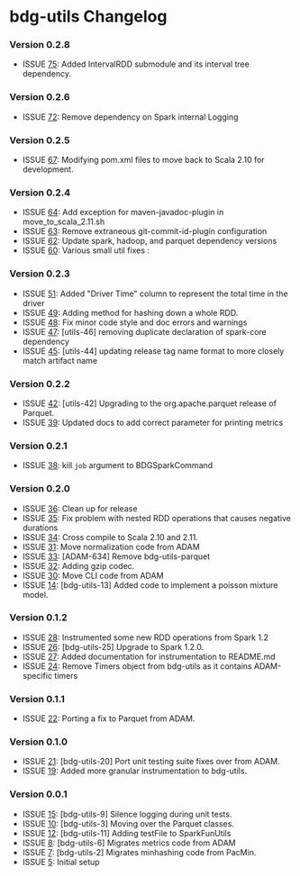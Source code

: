 # bdg-utils Changelog #

### Version 0.2.8 ###
* ISSUE [75](https://github.com/bigdatagenomics/bdg-utils/pull/75): Added IntervalRDD submodule and its interval tree dependency.

### Version 0.2.6 ###
* ISSUE [72](https://github.com/bigdatagenomics/bdg-utils/pull/72): Remove dependency on Spark internal Logging

### Version 0.2.5 ###
* ISSUE [67](https://github.com/bigdatagenomics/bdg-utils/pull/67): Modifying pom.xml files to move back to Scala 2.10 for development.

### Version 0.2.4 ###
* ISSUE [64](https://github.com/bigdatagenomics/bdg-utils/pull/64): Add exception for maven-javadoc-plugin in move_to_scala_2.11.sh
* ISSUE [63](https://github.com/bigdatagenomics/bdg-utils/pull/63): Remove extraneous git-commit-id-plugin configuration
* ISSUE [62](https://github.com/bigdatagenomics/bdg-utils/pull/62): Update spark, hadoop, and parquet dependency versions
* ISSUE [60](https://github.com/bigdatagenomics/bdg-utils/pull/60): Various small util fixes :

### Version 0.2.3 ###
* ISSUE [51](https://github.com/bigdatagenomics/bdg-utils/pull/51): Added "Driver Time" column to represent the total time in the driver
* ISSUE [49](https://github.com/bigdatagenomics/bdg-utils/pull/49): Adding method for hashing down a whole RDD.
* ISSUE [48](https://github.com/bigdatagenomics/bdg-utils/pull/48): Fix minor code style and doc errors and warnings
* ISSUE [47](https://github.com/bigdatagenomics/bdg-utils/pull/47): [utils-46] removing duplicate declaration of spark-core dependency
* ISSUE [45](https://github.com/bigdatagenomics/bdg-utils/pull/45): [utils-44] updating release tag name format to more closely match artifact name

### Version 0.2.2 ###
* ISSUE [42](https://github.com/bigdatagenomics/bdg-utils/pull/42): [utils-42] Upgrading to the org.apache.parquet release of Parquet.
* ISSUE [39](https://github.com/bigdatagenomics/bdg-utils/pull/39): Updated docs to add correct parameter for printing metrics

### Version 0.2.1 ###
* ISSUE [38](https://github.com/bigdatagenomics/bdg-utils/pull/38): kill `job` argument to BDGSparkCommand

### Version 0.2.0 ###
* ISSUE [36](https://github.com/bigdatagenomics/bdg-utils/pull/36): Clean up for release
* ISSUE [35](https://github.com/bigdatagenomics/bdg-utils/pull/35): Fix problem with nested RDD operations that causes negative durations
* ISSUE [34](https://github.com/bigdatagenomics/bdg-utils/pull/34): Cross compile to Scala 2.10 and 2.11.
* ISSUE [31](https://github.com/bigdatagenomics/bdg-utils/pull/31): Move normalization code from ADAM
* ISSUE [33](https://github.com/bigdatagenomics/bdg-utils/pull/33): [ADAM-634] Remove bdg-utils-parquet
* ISSUE [32](https://github.com/bigdatagenomics/bdg-utils/pull/32): Adding gzip codec.
* ISSUE [30](https://github.com/bigdatagenomics/bdg-utils/pull/30): Move CLI code from ADAM
* ISSUE [14](https://github.com/bigdatagenomics/bdg-utils/pull/14): [bdg-utils-13] Added code to implement a poisson mixture model.

### Version 0.1.2 ###
* ISSUE [28](https://github.com/bigdatagenomics/bdg-utils/pull/28): Instrumented some new RDD operations from Spark 1.2
* ISSUE [26](https://github.com/bigdatagenomics/bdg-utils/pull/26): [bdg-utils-25] Upgrade to Spark 1.2.0.
* ISSUE [27](https://github.com/bigdatagenomics/bdg-utils/pull/27): Added documentation for instrumentation to README.md
* ISSUE [24](https://github.com/bigdatagenomics/bdg-utils/pull/24): Remove Timers object from bdg-utils as it contains ADAM-specific timers

### Version 0.1.1 ###
* ISSUE [22](https://github.com/bigdatagenomics/bdg-utils/pull/22): Porting a fix to Parquet from ADAM.

### Version 0.1.0 ###
* ISSUE [21](https://github.com/bigdatagenomics/bdg-utils/pull/21): [bdg-utils-20] Port unit testing suite fixes over from ADAM.
* ISSUE [19](https://github.com/bigdatagenomics/bdg-utils/pull/19): Added more granular instrumentation to bdg-utils.

### Version 0.0.1 ###
* ISSUE [15](https://github.com/bigdatagenomics/bdg-utils/pull/15): [bdg-utils-9] Silence logging during unit tests.
* ISSUE [10](https://github.com/bigdatagenomics/bdg-utils/pull/10): [bdg-utils-3] Moving over the Parquet classes.
* ISSUE [12](https://github.com/bigdatagenomics/bdg-utils/pull/12): [bdg-utils-11] Adding testFile to SparkFunUtils
* ISSUE [8](https://github.com/bigdatagenomics/bdg-utils/pull/8): [bdg-utils-6] Migrates metrics code from ADAM
* ISSUE [7](https://github.com/bigdatagenomics/bdg-utils/pull/7): [bdg-utils-2] Migrates minhashing code from PacMin.
* ISSUE [5](https://github.com/bigdatagenomics/bdg-utils/pull/5): Initial setup
